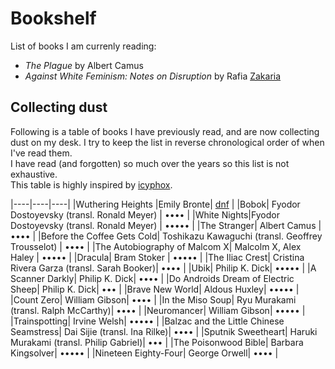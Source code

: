 # Bookshelf

List of books I am currenly reading:

- _The Plague_ by Albert Camus
- _Against White Feminism: Notes on Disruption_ by Rafia [Zakaria](# "no relation")

## Collecting dust

Following is a table of books I have previously read, and are now collecting dust on my desk.
I try to keep the list in reverse chronological order of when I've read them.  
I have read (and forgotten) so much over the years so this list is not exhaustive.  
This table is highly inspired by [icyphox](https://icyphox.sh/reading/ "reading - icyphox").  

|----|----|----|
|Wuthering Heights |Emily Bronte| [dnf](# "will come back to at some point") |
|Bobok| Fyodor Dostoyevsky (transl. Ronald Meyer) | •••• |
|White Nights|Fyodor Dostoyevsky (transl. Ronald Meyer) | ••••• |
|The Stranger| Albert Camus | •••• |
|Before the Coffee Gets Cold| Toshikazu Kawaguchi (transl. Geoffrey Trousselot) | •••• |
|The Autobiography of Malcom X| Malcolm X, Alex Haley | ••••• |
|Dracula| Bram Stoker | ••••• |
|The Iliac Crest| Cristina Rivera Garza (transl. Sarah Booker)| •••• |
|Ubik| Philip K. Dick| ••••• |
|A Scanner Darkly| Philip K. Dick| •••• |
|Do Androids Dream of Electric Sheep| Philip K. Dick| ••• |
|Brave New World| Aldous Huxley| ••••• |
|Count Zero| William Gibson| •••• |
|In the Miso Soup| Ryu Murakami (transl. Ralph McCarthy)| •••• |
|Neuromancer| William Gibson| ••••• |
|Trainspotting| Irvine Welsh| ••••• |
|Balzac and the Little Chinese Seamstress| Dai Sijie (transl. Ina Rilke)| •••• |
|Sputnik Sweetheart| Haruki Murakami (transl. Philip Gabriel)| ••• |
|The Poisonwood Bible| Barbara Kingsolver| ••••• |
|Nineteen Eighty-Four| George Orwell| •••• |


